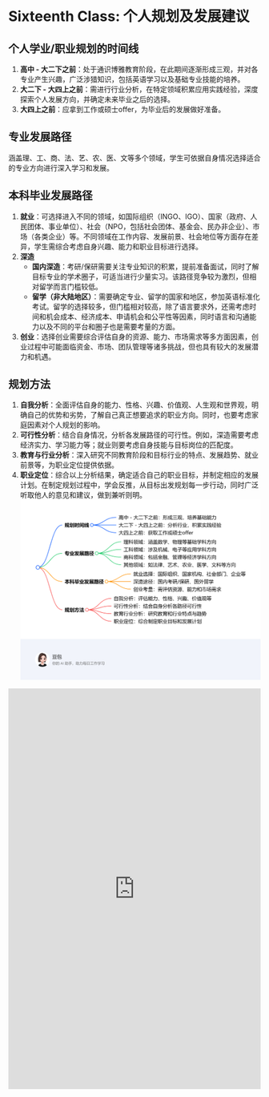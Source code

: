 # Sixteenth Class: 个人规划及发展建议
## 个人学业/职业规划的时间线
1. **高中 - 大二下之前**：处于通识博雅教育阶段，在此期间逐渐形成三观，并对各专业产生兴趣，广泛涉猎知识，包括英语学习以及基础专业技能的培养。
2. **大二下 - 大四上之前**：需进行行业分析，在特定领域积累应用实践经验，深度探索个人发展方向，并确定未来毕业之后的选择。
3. **大四上之前**：应拿到工作或硕士offer，为毕业后的发展做好准备。

## 专业发展路径
涵盖理、工、商、法、艺、农、医、文等多个领域，学生可依据自身情况选择适合的专业方向进行深入学习和发展。

## 本科毕业发展路径
1. **就业**：可选择进入不同的领域，如国际组织（INGO、IGO）、国家（政府、人民团体、事业单位）、社会（NPO，包括社会团体、基金会、民办非企业）、市场（各类企业）等。不同领域在工作内容、发展前景、社会地位等方面存在差异，学生需综合考虑自身兴趣、能力和职业目标进行选择。
2. **深造**
    - **国内深造**：考研/保研需要关注专业知识的积累，提前准备面试，同时了解目标专业的学术圈子，可适当进行少量实习。该路径竞争较为激烈，但相对留学而言门槛较低。
    - **留学（非大陆地区）**：需要确定专业、留学的国家和地区，参加英语标准化考试。留学的选择较多，但门槛相对较高，除了语言要求外，还需考虑时间和机会成本、经济成本、申请机会和公平性等因素，同时语言和沟通能力以及不同的平台和圈子也是需要考量的方面。
3. **创业**：选择创业需要综合评估自身的资源、能力、市场需求等多方面因素，创业过程中可能面临资金、市场、团队管理等诸多挑战，但也具有较大的发展潜力和机遇。

## 规划方法
1. **自我分析**：全面评估自身的能力、性格、兴趣、价值观、人生观和世界观，明确自己的优势和劣势，了解自己真正想要追求的职业方向。同时，也要考虑家庭因素对个人规划的影响。
2. **可行性分析**：结合自身情况，分析各发展路径的可行性。例如，深造需要考虑经济实力、学习能力等；就业则要考虑自身技能与目标岗位的匹配度。
3. **教育与行业分析**：深入研究不同教育阶段和目标行业的特点、发展趋势、就业前景等，为职业定位提供依据。
4. **职业定位**：综合以上分析结果，确定适合自己的职业目标，并制定相应的发展计划。在制定规划过程中，学会反推，从目标出发规划每一步行动，同时广泛听取他人的意见和建议，做到兼听则明。 
![exported_image.png](exported_image.png)
<iframe src="https://naimore3.github.io/Naimore3-s-Learning-Notes/课程笔记/2025寒假/PBL数字经济与智能金融/Sixteenth_Class_个人规划及发展建议/Sixteenth_Class_个人规划及发展建议.pdf" width="100%" height="800px" style="border: none;"></iframe>